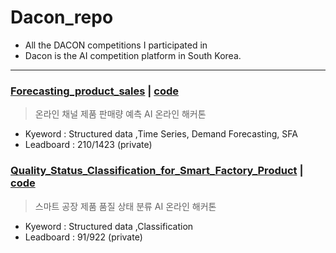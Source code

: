 # Dacon_repo
+ All the DACON competitions I participated in
+ Dacon is the AI competition platform in South Korea.

- - -
### [Forecasting_product_sales][dacon_link_1] | [code][dacon_code_link_1]
[dacon_link_1]: https://dacon.io/competitions/official/236129/overview/description
[dacon_code_link_1]: https://dacon.io/competitions/official/236129/leaderboard
> 온라인 채널 제품 판매량 예측 AI 온라인 해커톤
+ Kyeword : Structured data ,Time Series, Demand Forecasting, SFA
+ Leadboard : 210/1423 (private)

### [Quality_Status_Classification_for_Smart_Factory_Product][dacon_link_2] | [code][dacon_code_link_2]
[dacon_link_2]: https://dacon.io/competitions/official/236055/overview/description
[dacon_code_link_2]: https://github.com/48hour/Dacon_repo/blob/main/Quality_Status_Classification_for_Smart_Factory_Product/Quality_Status_Classification_for_Smart_Factory_Product_.ipynb
> 스마트 공장 제품 품질 상태 분류 AI 온라인 해커톤
+ Kyeword : Structured data ,Classification
+ Leadboard : 91/922 (private)
